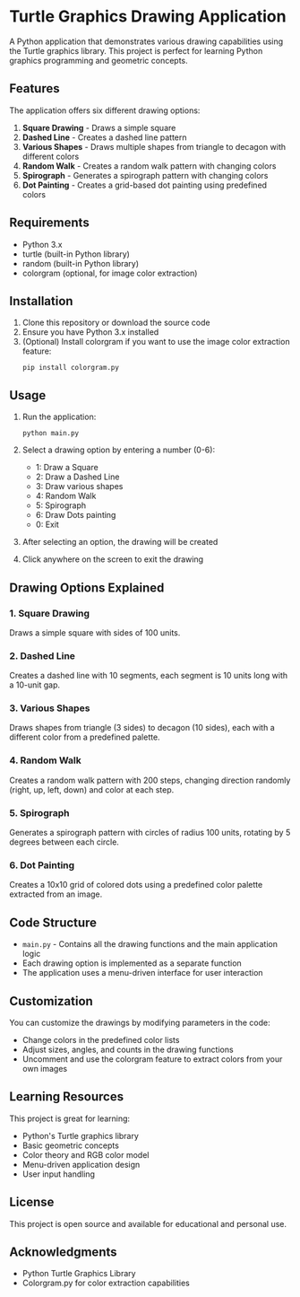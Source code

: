 # Turtle Graphics Drawing Application

A Python application that demonstrates various drawing capabilities using the Turtle graphics library. This project is perfect for learning Python graphics programming and geometric concepts.

## Features

The application offers six different drawing options:

1. **Square Drawing** - Draws a simple square
2. **Dashed Line** - Creates a dashed line pattern
3. **Various Shapes** - Draws multiple shapes from triangle to decagon with different colors
4. **Random Walk** - Creates a random walk pattern with changing colors
5. **Spirograph** - Generates a spirograph pattern with changing colors
6. **Dot Painting** - Creates a grid-based dot painting using predefined colors

## Requirements

- Python 3.x
- turtle (built-in Python library)
- random (built-in Python library)
- colorgram (optional, for image color extraction)

## Installation

1. Clone this repository or download the source code
2. Ensure you have Python 3.x installed
3. (Optional) Install colorgram if you want to use the image color extraction feature:
   ```
   pip install colorgram.py
   ```

## Usage

1. Run the application:
   ```
   python main.py
   ```

2. Select a drawing option by entering a number (0-6):
   - 1: Draw a Square
   - 2: Draw a Dashed Line
   - 3: Draw various shapes
   - 4: Random Walk
   - 5: Spirograph
   - 6: Draw Dots painting
   - 0: Exit

3. After selecting an option, the drawing will be created
4. Click anywhere on the screen to exit the drawing

## Drawing Options Explained

### 1. Square Drawing
Draws a simple square with sides of 100 units.

### 2. Dashed Line
Creates a dashed line with 10 segments, each segment is 10 units long with a 10-unit gap.

### 3. Various Shapes
Draws shapes from triangle (3 sides) to decagon (10 sides), each with a different color from a predefined palette.

### 4. Random Walk
Creates a random walk pattern with 200 steps, changing direction randomly (right, up, left, down) and color at each step.

### 5. Spirograph
Generates a spirograph pattern with circles of radius 100 units, rotating by 5 degrees between each circle.

### 6. Dot Painting
Creates a 10x10 grid of colored dots using a predefined color palette extracted from an image.

## Code Structure

- `main.py` - Contains all the drawing functions and the main application logic
- Each drawing option is implemented as a separate function
- The application uses a menu-driven interface for user interaction

## Customization

You can customize the drawings by modifying parameters in the code:

- Change colors in the predefined color lists
- Adjust sizes, angles, and counts in the drawing functions
- Uncomment and use the colorgram feature to extract colors from your own images

## Learning Resources

This project is great for learning:
- Python's Turtle graphics library
- Basic geometric concepts
- Color theory and RGB color model
- Menu-driven application design
- User input handling

## License

This project is open source and available for educational and personal use.


## Acknowledgments

- Python Turtle Graphics Library
- Colorgram.py for color extraction capabilities 